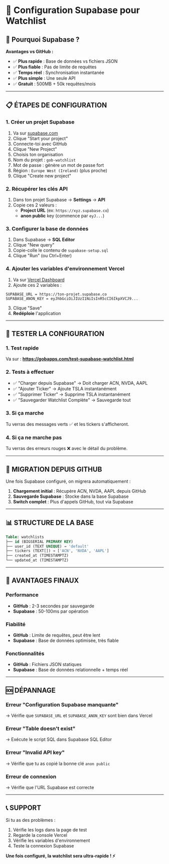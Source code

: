 # 🚀 Configuration Supabase pour Watchlist

## 🎯 Pourquoi Supabase ?

**Avantages vs GitHub :**
- ✅ **Plus rapide** : Base de données vs fichiers JSON
- ✅ **Plus fiable** : Pas de limite de requêtes
- ✅ **Temps réel** : Synchronisation instantanée
- ✅ **Plus simple** : Une seule API
- ✅ **Gratuit** : 500MB + 50k requêtes/mois

---

## 📋 ÉTAPES DE CONFIGURATION

### **1. Créer un projet Supabase**

1. Va sur [supabase.com](https://supabase.com)
2. Clique "Start your project"
3. Connecte-toi avec GitHub
4. Clique "New Project"
5. Choisis ton organisation
6. Nom du projet : `gob-watchlist`
7. Mot de passe : génère un mot de passe fort
8. Région : `Europe West (Ireland)` (plus proche)
9. Clique "Create new project"

### **2. Récupérer les clés API**

1. Dans ton projet Supabase → **Settings** → **API**
2. Copie ces 2 valeurs :
   - **Project URL** (ex: `https://xyz.supabase.co`)
   - **anon public** key (commence par `eyJ...`)

### **3. Configurer la base de données**

1. Dans Supabase → **SQL Editor**
2. Clique "New query"
3. Copie-colle le contenu de `supabase-setup.sql`
4. Clique "Run" (ou Ctrl+Enter)

### **4. Ajouter les variables d'environnement Vercel**

1. Va sur [Vercel Dashboard](https://vercel.com/projetsjsl/gob/settings/environment-variables)
2. Ajoute ces 2 variables :

```
SUPABASE_URL = https://ton-projet.supabase.co
SUPABASE_ANON_KEY = eyJhbGciOiJIUzI1NiIsInR5cCI6IkpXVCJ9...
```

3. Clique "Save"
4. **Redéploie** l'application

---

## 🧪 TESTER LA CONFIGURATION

### **1. Test rapide**
Va sur : **https://gobapps.com/test-supabase-watchlist.html**

### **2. Tests à effectuer**
- ✅ "Charger depuis Supabase" → Doit charger ACN, NVDA, AAPL
- ✅ "Ajouter Ticker" → Ajoute TSLA instantanément
- ✅ "Supprimer Ticker" → Supprime TSLA instantanément
- ✅ "Sauvegarder Watchlist Complète" → Sauvegarde tout

### **3. Si ça marche**
Tu verras des messages verts ✅ et les tickers s'afficheront.

### **4. Si ça ne marche pas**
Tu verras des erreurs rouges ❌ avec le détail du problème.

---

## 🔧 MIGRATION DEPUIS GITHUB

Une fois Supabase configuré, on migrera automatiquement :

1. **Chargement initial** : Récupère ACN, NVDA, AAPL depuis GitHub
2. **Sauvegarde Supabase** : Stocke dans la base Supabase
3. **Switch complet** : Plus d'appels GitHub, tout via Supabase

---

## 📊 STRUCTURE DE LA BASE

```sql
Table: watchlists
├── id (BIGSERIAL PRIMARY KEY)
├── user_id (TEXT UNIQUE) → 'default'
├── tickers (TEXT[]) → ['ACN', 'NVDA', 'AAPL']
├── created_at (TIMESTAMPTZ)
└── updated_at (TIMESTAMPTZ)
```

---

## 🚀 AVANTAGES FINAUX

### **Performance**
- **GitHub** : 2-3 secondes par sauvegarde
- **Supabase** : 50-100ms par opération

### **Fiabilité**
- **GitHub** : Limite de requêtes, peut être lent
- **Supabase** : Base de données optimisée, très fiable

### **Fonctionnalités**
- **GitHub** : Fichiers JSON statiques
- **Supabase** : Base de données relationnelle + temps réel

---

## 🆘 DÉPANNAGE

### **Erreur "Configuration Supabase manquante"**
→ Vérifie que `SUPABASE_URL` et `SUPABASE_ANON_KEY` sont bien dans Vercel

### **Erreur "Table doesn't exist"**
→ Exécute le script SQL dans Supabase SQL Editor

### **Erreur "Invalid API key"**
→ Vérifie que tu as copié la bonne clé `anon public`

### **Erreur de connexion**
→ Vérifie que l'URL Supabase est correcte

---

## 📞 SUPPORT

Si tu as des problèmes :
1. Vérifie les logs dans la page de test
2. Regarde la console Vercel
3. Vérifie les variables d'environnement
4. Teste la connexion Supabase

**Une fois configuré, la watchlist sera ultra-rapide ! ⚡**
